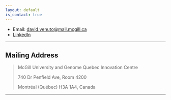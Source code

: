 ```yaml
---
layout: default
is_contact: true
---
```


* Email: [david.venuto@mail.mcgill.ca](mailto:david.venuto@mail.mcgill.ca)
* [LinkedIn](https://www.linkedin.com/in/david-venuto-53344b9a/)

---

## Mailing Address

> McGill University and Genome Quebec Innovation Centre
>
> 740 Dr Penfield Ave, Room 4200
>
> Montréal (Québec) H3A 1A4, Canada

---

